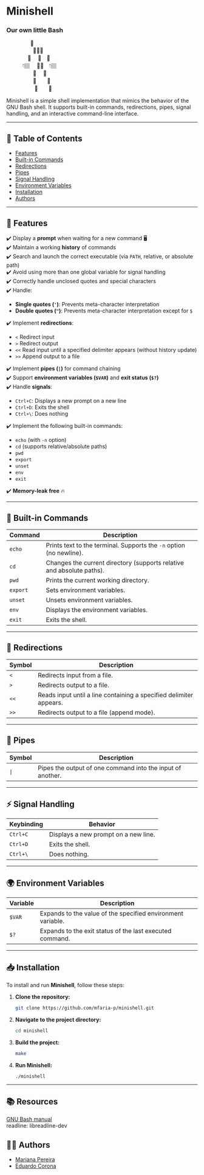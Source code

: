# Minishell
### Our own little Bash

⠀ ⠀⠀ ⠀⠀              🤠<br/>
　　　　　💯💯💯<br/>
　　　　💯 　💯　💯<br/>
　　　👇🏽　  💯💯　👇🏽<br/>
　　　　　💯　  💯<br/>
　　　　　💯　　💯<br/>
　　　　　 👢　　👢 <br/>

Minishell is a simple shell implementation that mimics the behavior of the GNU Bash shell. It supports built-in commands, redirections, pipes, signal handling, and an interactive command-line interface.

---

## 📖 Table of Contents

- [Features](#features)
- [Built-in Commands](#built-in-commands)
- [Redirections](#redirections)
- [Pipes](#pipes)
- [Signal Handling](#signal-handling)
- [Environment Variables](#environment-variables)
- [Installation](#installation)
- [Authors](#authors)

---

## 🚀 Features

✔️ Display a **prompt** when waiting for a new command 🖥️\
✔️ Maintain a working **history** of commands\
✔️ Search and launch the correct executable (via `PATH`, relative, or absolute path)\
✔️ Avoid using more than one global variable for signal handling\
✔️ Correctly handle unclosed quotes and special characters\
✔️ Handle:

- **Single quotes (`'`)**: Prevents meta-character interpretation
- **Double quotes (`"`)**: Prevents meta-character interpretation except for `$`

✔️ Implement **redirections**:
- `<` Redirect input
- `>` Redirect output
- `<<` Read input until a specified delimiter appears (without history update)
- `>>` Append output to a file

✔️ Implement **pipes (`|`)** for command chaining\
✔️ Support **environment variables (`$VAR`)** and **exit status (`$?`)**\
✔️ Handle **signals**:
- `Ctrl+C`: Displays a new prompt on a new line
- `Ctrl+D`: Exits the shell
- `Ctrl+\`: Does nothing

✔️ Implement the following built-in commands:
- `echo` (with `-n` option)
- `cd` (supports relative/absolute paths)
- `pwd`
- `export`
- `unset`
- `env`
- `exit`

✔️ **Memory-leak free** 🔥


---

## 🔧 Built-in Commands

| Command   | Description |
|-----------|-------------|
| `echo`    | Prints text to the terminal. Supports the `-n` option (no newline). |
| `cd`      | Changes the current directory (supports relative and absolute paths). |
| `pwd`     | Prints the current working directory. |
| `export`  | Sets environment variables. |
| `unset`   | Unsets environment variables. |
| `env`     | Displays the environment variables. |
| `exit`    | Exits the shell. |

---

## 🔄 Redirections

| Symbol | Description |
|--------|-------------|
| `<`    | Redirects input from a file. |
| `>`    | Redirects output to a file. |
| `<<`   | Reads input until a line containing a specified delimiter appears. |
| `>>`   | Redirects output to a file (append mode). |

---

## 🔗 Pipes 

| Symbol | Description |  
|--------|-------------|  
|`\|`    | Pipes the output of one command into the input of another. |  


---

## ⚡ Signal Handling

| Keybinding | Behavior |
|------------|------------|
| `Ctrl+C`   | Displays a new prompt on a new line. |
| `Ctrl+D`   | Exits the shell. |
| `Ctrl+\`  | Does nothing. |

---

## 🌍 Environment Variables

| Variable | Description |
|----------|-------------|
| `$VAR`   | Expands to the value of the specified environment variable. |
| `$?`     | Expands to the exit status of the last executed command. |

---

## 📥 Installation

To install and run **Minishell**, follow these steps:

1. **Clone the repository:**
   ```sh
   git clone https://github.com/mfaria-p/minishell.git
   ```

2. **Navigate to the project directory:**
   ```sh
   cd minishell
   ```

3. **Build the project:**
   ```sh
   make
   ```

4. **Run Minishell:**
   ```sh
   ./minishell
   ```

---

## 📚 Resources
[GNU Bash manual](https://www.gnu.org/savannah-checkouts/gnu/bash/manual/) <br/>
readline: libreadline-dev 

## 👨‍💻 Authors

- [Mariana Pereira](https://github.com/mfaria-p)
- [Eduardo Corona](https://github.com/Corona040)
